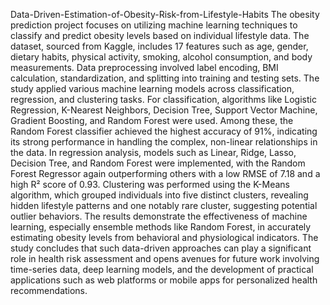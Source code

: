 Data-Driven-Estimation-of-Obesity-Risk-from-Lifestyle-Habits
The obesity prediction project focuses on utilizing machine learning techniques to classify and predict obesity levels based on individual lifestyle data. The dataset, sourced from Kaggle, includes 17 features such as age, gender, dietary habits, physical activity, smoking, alcohol consumption, and body measurements. Data preprocessing involved label encoding, BMI calculation, standardization, and splitting into training and testing sets. The study applied various machine learning models across classification, regression, and clustering tasks. For classification, algorithms like Logistic Regression, K-Nearest Neighbors, Decision Tree, Support Vector Machine, Gradient Boosting, and Random Forest were used. Among these, the Random Forest classifier achieved the highest accuracy of 91%, indicating its strong performance in handling the complex, non-linear relationships in the data. In regression analysis, models such as Linear, Ridge, Lasso, Decision Tree, and Random Forest were implemented, with the Random Forest Regressor again outperforming others with a low RMSE of 7.18 and a high R² score of 0.93. Clustering was performed using the K-Means algorithm, which grouped individuals into five distinct clusters, revealing hidden lifestyle patterns and one notably rare cluster, suggesting potential outlier behaviors. The results demonstrate the effectiveness of machine learning, especially ensemble methods like Random Forest, in accurately estimating obesity levels from behavioral and physiological indicators. The study concludes that such data-driven approaches can play a significant role in health risk assessment and opens avenues for future work involving time-series data, deep learning models, and the development of practical applications such as web platforms or mobile apps for personalized health recommendations.

